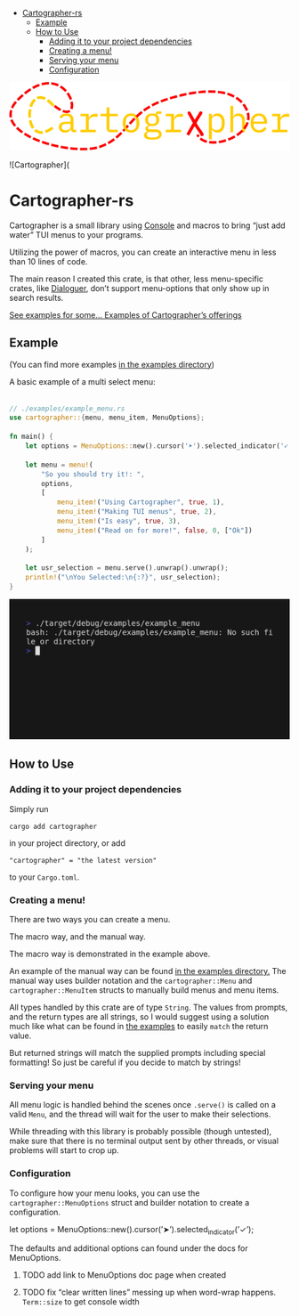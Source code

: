 - [Cartographer-rs](#org261470f)
  - [Example](#orga30eb28)
  - [How to Use](#orgb531867)
    - [Adding it to your project dependencies](#org55a0037)
    - [Creating a menu!](#org075f737)
    - [Serving your menu](#org6e78eb9)
    - [Configuration](#orgbdccb51)



<p align="center">
<img src="https://raw.githubusercontent.com/Nickiel12/cartographer/7ce0a7cac9ad708369c2e810fc77a781eec929e0/Logo.svg" width="800" alt="Cartographer Logo">
</p>

![Cartographer](


<a id="org261470f"></a>

# Cartographer-rs

Cartographer is a small library using [Console](https://crates.io/crates/console) and macros to bring &ldquo;just add water&rdquo; TUI menus to your programs.

Utilizing the power of macros, you can create an interactive menu in less than 10 lines of code.

The main reason I created this crate, is that other, less menu-specific crates, like [Dialoguer](https://docs.rs/dialoguer/latest/dialoguer/), don&rsquo;t support menu-options that only show up in search results.

[See examples for some&#x2026; Examples of Cartographer&rsquo;s offerings](https://github.com/Nickiel12/cartographer/tree/main/examples)


<a id="orga30eb28"></a>

## Example

(You can find more examples [in the examples directory](https://github.com/Nickiel12/cartographer/tree/main/examples))

A basic example of a multi select menu:

```rust

// ./examples/example_menu.rs
use cartographer::{menu, menu_item, MenuOptions};

fn main() {
    let options = MenuOptions::new().cursor('➤').selected_indicator('✓');

    let menu = menu!(
        "So you should try it!: ",
        options,
        [
            menu_item!("Using Cartographer", true, 1),
            menu_item!("Making TUI menus", true, 2),
            menu_item!("Is easy", true, 3),
            menu_item!("Read on for more!", false, 0, ["Ok"])
        ]
    );

    let usr_selection = menu.serve().unwrap().unwrap();
    println!("\nYou Selected:\n{:?}", usr_selection);
}

```

![gif of the above example](https://raw.githubusercontent.com/Nickiel12/cartographer/main/demo.gif)

</div>


<a id="orgb531867"></a>

## How to Use


<a id="org55a0037"></a>

### Adding it to your project dependencies

Simply run

```shell
cargo add cartographer
```

in your project directory, or add

```shell
"cartographer" = "the latest version"
```

to your `Cargo.toml`.


<a id="org075f737"></a>

### Creating a menu!

There are two ways you can create a menu.

The macro way, and the manual way.

The macro way is demonstrated in the example above.

An example of the manual way can be found [in the examples directory.](https://github.com/Nickiel12/cartographer/blob/main/examples/manual_menu.rs) The manual way uses builder notation and the `cartographer::Menu` and `cartographer::MenuItem` structs to manually build menus and menu items.

All types handled by this crate are of type `String`. The values from prompts, and the return types are all strings, so I would suggest using a solution much like what can be found in [the examples](https://github.com/Nickiel12/cartographer/blob/main/examples/enum_matching_results.rs) to easily `match` the return value.

But returned strings will match the supplied prompts including special formatting! So just be careful if you decide to match by strings!


<a id="org6e78eb9"></a>

### Serving your menu

All menu logic is handled behind the scenes once `.serve()` is called on a valid `Menu`, and the thread will wait for the user to make their selections.

While threading with this library is probably possible (though untested), make sure that there is no terminal output sent by other threads, or visual problems will start to crop up.


<a id="orgbdccb51"></a>

### Configuration

To configure how your menu looks, you can use the `cartographer::MenuOptions` struct and builder notation to create a configuration.

<div class="rust" id="org5a397b1">
<p>
let options = MenuOptions::new().cursor(&rsquo;➤&rsquo;).selected<sub>indicator</sub>(&rsquo;✓&rsquo;);
</p>

</div>

The defaults and additional options can found under the docs for MenuOptions.

1.  TODO add link to MenuOptions doc page when created

2.  TODO fix &ldquo;clear written lines&rdquo; messing up when word-wrap happens. `Term::size` to get console width
